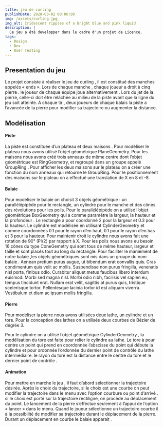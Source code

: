 ```yaml
---
title: jeu de curling
publishDate: 2020-03-02 00:00:00
img: /assets/curling.jpg
img_alt: Iridescent ripples of a bright blue and pink liquid
description: |
  Ce jeu a été developper dans le cadre d'un projet de Licence.
tags:
  - Design
  - Dev
  - User Testing
---
```


## Presentation du jeu

Le projet consiste à réaliser le jeu de curling , il est constitué des manches appelés « ends ».
Lors de chaque manche , chaque joueur a droit à cinq pierre . le joueur de chaque équipe joue alternativement .
Lors du jet de la pierre, celle-ci doit être relâchée au milieu de la piste avant que la ligne du jeu soit atteinte.
A chaque tir , deux joueurs de chaque balais la piste a l’avancée de la pierre pour modifier sa trajectoire ou augmenter la distance.
  

## Modélisation

#### Piste
La piste est constituée d’un plateau et deux maisons .
Pour modéliser le plateau nous avons utilisé l’objet géométrique PlaneGeometry.
Pour les maisons nous avons créé trois anneaux de même centre dont l’objet géométrique est RingGeometry, et regroupé dans un groupe appelé GroupRing . Pour afficher les deux maisons sur le plateau on a créer une fonction du nom anneaux qui retourne le GroupRing. Pour le positionnement des maisons sur le plateau on a effectué une translation de X en 8 et -8.

#### Balaie

Pour modéliser le balaie on choisit 3 objets géométrique : un parallélépipède pour le rectangle, un
cylindre pour le manche et des cônes des révolutions pour les poils.
Pour le parallélépipède on a utilisé l’objet géométrique BoxGeometry qui a comme paramètre la largeur, la hauteur et la profondeur . Le rectangle a pour coordonné 2 pour la largeur et 0.3 pour la hauteur.
Le cylindre est modélisée en utilisant CylinderGeometry et comme coordonnées 0.1 pour le rayon d’en haut, 0.1 pour le rayon d’en bas et 3 pour la hauteur. Pour maintenir droit le cylindre nous avons fait une rotation de 90° (PI/2) par rapport à X.
Pour les poils nous avons eu besoin 16 cônes du type ConeGemetry qui sont tous de même hauteur, largeur et taille et sont placés tout au long du rectangle.
Pour faciliter le maniement de notre balaie ,les objets géométriques sont mis dans un groupe du nom balaie .
Aenean pretium purus augue, ut bibendum erat convallis quis. Cras condimentum quis velit ac mollis. Suspendisse non purus fringilla, venenatis nisl porta, finibus odio. Curabitur aliquet metus faucibus libero interdum euismod. Morbi sed magna nisl. Morbi odio nibh, facilisis vel sapien eu, tempus tincidunt erat. Nullam erat velit, sagittis at purus quis, tristique scelerisque tortor. Pellentesque lacinia tortor id est aliquam viverra. Vestibulum et diam ac ipsum mollis fringilla.

#### Pierre
Pour modéliser la pierre nous avons utilisées deux lathe, un cylindre et un tore.
Pour la conception des lathes on a utilisés deux courbes de Bézier de dégrée 3.

Pour le cylindre on a utilisé l’objet géométrique CylinderGeometry , la modélisation du tore est faite pour relier le cylindre au lathe.
Le tore à pour centre un point qui prend en coordonnée l’abscisse du point qui débute la cylindre et pour ordonnée l’ordonnée du dernier point de contrôle du lathe intermédiaire. le rayon du tore est la distance entre le centre du tore et le dernier point de contrôle .

#### Animation
Pour mettre en marche le jeu , il faut d’abord sélectionner la trajectoire désirée. Après le choix du trajectoire, si le choix est une courbe on peut modifier la trajectoire dans le menu avec l’option courbure ou point d’arrivé . si le choix est porté sur la trajectoire rectiligne, on procède au déplacement du point. Le lancement de la pierre s’effectue seulement à l’appui de l’option « lancer » dans le menu. Quand le joueur sélectionne un trajectoire courbe il à la possibilité de modifier sa trajectoire durant le déplacement de la pierre. Durant un déplacement en courbe le balaie apparait .


